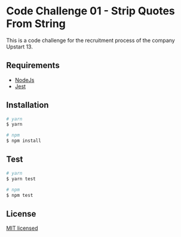 # Code Challenge 01 - Strip Quotes From String
This is a code challenge for the recruitment process of the company Upstart 13.

## Requirements
* [NodeJs](https://nodejs.org/en/)
* [Jest](https://jestjs.io/)

## Installation
```bash
# yarn
$ yarn

# npm
$ npm install
```

## Test
```bash
# yarn
$ yarn test

# npm
$ npm test
```

## License
[MIT licensed](LICENSE)